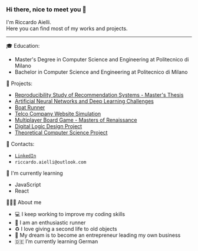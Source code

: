 ### Hi there, nice to meet you 👋
I'm Riccardo Aielli.  
Here you can find most of my works and projects.
***

🎓 Education:
- Master's Degree in Computer Science and Engineering at Politecnico di Milano
- Bachelor in Computer Science and Engineering at Politecnico di Milano
<!--Master in Computer Science and Engineering at Politecnico di Milano-->

📌 Projects:
- [Reproducibility Study of Recommendation Systems - Master's Thesis](https://github.com/riccardoaielli/RecommendationSystemsMasterThesis2023)
- [Artificial Neural Networks and Deep Learning Challenges](https://github.com/riccardoaielli/ANNDLProject2022)
- [Boat Runner](https://github.com/riccardoaielli/CGProject2022)
- [Telco Company Website Simulation](https://github.com/riccardoaielli/DB2Project2022)
- [Multiplayer Board Game - Masters of Renaissance](https://github.com/riccardoaielli/INGSWProject2021)
- [Digital Logic Design Project](https://github.com/riccardoaielli/RLProject2020)
- [Theoretical Computer Science Project](https://github.com/riccardoaielli/APIProject2020)

📢 Contacts:
<!--<a href=”https://www.linkedin.com/in/riccardoaielli"><img align=”left” src=”" alt=”icon | LinkedIn” width=”21px”/></a>-->
- [`LinkedIn`](https://www.linkedin.com/in/riccardoaielli)
- `riccardo.aielli@outlook.com`

🌱 I'm currently learning
- JavaScript
- React

🙋🏼‍♂️ About me
- :computer: I keep working to improve my coding skills
- 🏃 I am an enthusiastic runner
- :recycle: I love giving a second life to old objects
- :rocket: My dream is to become an entrepreneur leading my own business
- :de: I’m currently learning German
